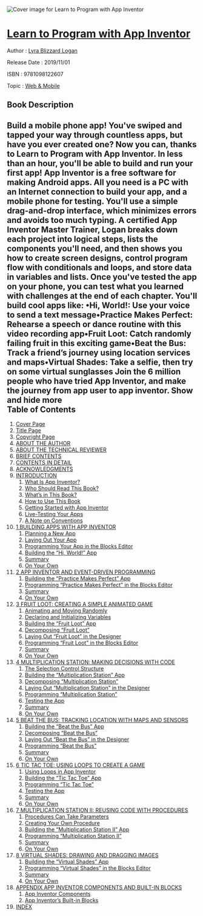 ![Cover image for Learn to Program with App Inventor](https://imgdetail.ebookreading.net/cover/cover/20200215/EB9781098122607.jpg)

[Learn to Program with App Inventor](https://ebookreading.net/view/book/Learn+to+Program+with+App+Inventor-EB9781098122607_1.html "Learn to Program with App Inventor")
====================================================================================================================

Author : [Lyra Blizzard Logan](https://ebookreading.net/search/author/Lyra+Blizzard+Logan)

Release Date : 2019/11/01

ISBN : 9781098122607

Topic : [Web & Mobile](https://ebookreading.net/search/category/web-mobile)

Book Description
-----------------

 Build a mobile phone app!
You've swiped and tapped your way through countless apps, but have you ever created one? Now you can, thanks to Learn to Program with App Inventor. In less than an hour, you'll be able to build and run your first app!
App Inventor is a free software for making Android apps. All you need is a PC with an Internet connection to build your app, and a mobile phone for testing. You'll use a simple drag-and-drop interface, which minimizes errors and avoids too much typing.
A certified App Inventor Master Trainer, Logan breaks down each project into logical steps, lists the components you'll need, and then shows you how to create screen designs, control program flow with conditionals and loops, and store data in variables and lists. Once you've tested the app on your phone, you can test what you learned with challenges at the end of each chapter.
You'll build cool apps like:
•Hi, World!: Use your voice to send a text message•Practice Makes Perfect: Rehearse a speech or dance routine with this video recording app•Fruit Loot: Catch randomly failing fruit in this exciting game•Beat the Bus: Track a friend’s journey using location services and maps•Virtual Shades: Take a selfie, then try on some virtual sunglasses
Join the 6 million people who have tried App Inventor, and make the journey from app user to app inventor.
        Show and hide more                
Table of Contents
-----------------

1. [Cover Page](https://ebookreading.net/view/book/Learn+to+Program+with+App+Inventor-EB9781098122607_1.html)
1. [Title Page](https://ebookreading.net/view/book/Learn+to+Program+with+App+Inventor-EB9781098122607_2.html)
1. [Copyright Page](https://ebookreading.net/view/book/Learn+to+Program+with+App+Inventor-EB9781098122607_3.html)
1. [ABOUT THE AUTHOR](https://ebookreading.net/view/book/Learn+to+Program+with+App+Inventor-EB9781098122607_5.html)
1. [ABOUT THE TECHNICAL REVIEWER](https://ebookreading.net/view/book/Learn+to+Program+with+App+Inventor-EB9781098122607_6.html)
1. [BRIEF CONTENTS](https://ebookreading.net/view/book/Learn+to+Program+with+App+Inventor-EB9781098122607_7.html)
1. [CONTENTS IN DETAIL](https://ebookreading.net/view/book/Learn+to+Program+with+App+Inventor-EB9781098122607_8.html)
1. [ACKNOWLEDGMENTS](https://ebookreading.net/view/book/Learn+to+Program+with+App+Inventor-EB9781098122607_9.html#ack)
1. [INTRODUCTION](https://ebookreading.net/view/book/Learn+to+Program+with+App+Inventor-EB9781098122607_10.html#intro)
    1. [What Is App Inventor?](https://ebookreading.net/view/book/Learn+to+Program+with+App+Inventor-EB9781098122607_10.html#ch00lev1sec1)
    1. [Who Should Read This Book?](https://ebookreading.net/view/book/Learn+to+Program+with+App+Inventor-EB9781098122607_10.html#ch00lev1sec2)
    1. [What’s in This Book?](https://ebookreading.net/view/book/Learn+to+Program+with+App+Inventor-EB9781098122607_10.html#ch00lev1sec3)
    1. [How to Use This Book](https://ebookreading.net/view/book/Learn+to+Program+with+App+Inventor-EB9781098122607_10.html#ch00lev1sec4)
    1. [Getting Started with App Inventor](https://ebookreading.net/view/book/Learn+to+Program+with+App+Inventor-EB9781098122607_10.html#ch00lev1sec5)
    1. [Live-Testing Your Apps](https://ebookreading.net/view/book/Learn+to+Program+with+App+Inventor-EB9781098122607_10.html#ch00lev1sec6)
    1. [A Note on Conventions](https://ebookreading.net/view/book/Learn+to+Program+with+App+Inventor-EB9781098122607_10.html#ch00lev1sec7)
1. [1 BUILDING APPS WITH APP INVENTOR](https://ebookreading.net/view/book/Learn+to+Program+with+App+Inventor-EB9781098122607_11.html#ch01)
    1. [Planning a New App](https://ebookreading.net/view/book/Learn+to+Program+with+App+Inventor-EB9781098122607_11.html#ch00lev1sec8)
    1. [Laying Out Your App](https://ebookreading.net/view/book/Learn+to+Program+with+App+Inventor-EB9781098122607_11.html#ch00lev1sec9)
    1. [Programming Your App in the Blocks Editor](https://ebookreading.net/view/book/Learn+to+Program+with+App+Inventor-EB9781098122607_11.html#ch00lev1sec10)
    1. [Building the “Hi, World!” App](https://ebookreading.net/view/book/Learn+to+Program+with+App+Inventor-EB9781098122607_11.html#ch00lev1sec11)
    1. [Summary](https://ebookreading.net/view/book/Learn+to+Program+with+App+Inventor-EB9781098122607_11.html#ch00lev1sec12)
    1. [On Your Own](https://ebookreading.net/view/book/Learn+to+Program+with+App+Inventor-EB9781098122607_11.html#ch00lev1sec13)
1. [2 APP INVENTOR AND EVENT-DRIVEN PROGRAMMING](https://ebookreading.net/view/book/Learn+to+Program+with+App+Inventor-EB9781098122607_12.html#ch02)
    1. [Building the “Practice Makes Perfect” App](https://ebookreading.net/view/book/Learn+to+Program+with+App+Inventor-EB9781098122607_12.html#ch00lev1sec14)
    1. [Programming “Practice Makes Perfect” in the Blocks Editor](https://ebookreading.net/view/book/Learn+to+Program+with+App+Inventor-EB9781098122607_12.html#ch00lev1sec15)
    1. [Summary](https://ebookreading.net/view/book/Learn+to+Program+with+App+Inventor-EB9781098122607_12.html#ch00lev1sec16)
    1. [On Your Own](https://ebookreading.net/view/book/Learn+to+Program+with+App+Inventor-EB9781098122607_12.html#ch00lev1sec17)
1. [3 FRUIT LOOT: CREATING A SIMPLE ANIMATED GAME](https://ebookreading.net/view/book/Learn+to+Program+with+App+Inventor-EB9781098122607_13.html#ch03)
    1. [Animating and Moving Randomly](https://ebookreading.net/view/book/Learn+to+Program+with+App+Inventor-EB9781098122607_13.html#ch00lev1sec18)
    1. [Declaring and Initializing Variables](https://ebookreading.net/view/book/Learn+to+Program+with+App+Inventor-EB9781098122607_13.html#ch00lev1sec19)
    1. [Building the “Fruit Loot” App](https://ebookreading.net/view/book/Learn+to+Program+with+App+Inventor-EB9781098122607_13.html#ch00lev1sec20)
    1. [Decomposing “Fruit Loot”](https://ebookreading.net/view/book/Learn+to+Program+with+App+Inventor-EB9781098122607_13.html#ch00lev1sec21)
    1. [Laying Out “Fruit Loot” in the Designer](https://ebookreading.net/view/book/Learn+to+Program+with+App+Inventor-EB9781098122607_13.html#ch00lev1sec22)
    1. [Programming “Fruit Loot” in the Blocks Editor](https://ebookreading.net/view/book/Learn+to+Program+with+App+Inventor-EB9781098122607_13.html#ch00lev1sec23)
    1. [Summary](https://ebookreading.net/view/book/Learn+to+Program+with+App+Inventor-EB9781098122607_13.html#ch00lev1sec24)
    1. [On Your Own](https://ebookreading.net/view/book/Learn+to+Program+with+App+Inventor-EB9781098122607_13.html#ch00lev1sec25)
1. [4 MULTIPLICATION STATION: MAKING DECISIONS WITH CODE](https://ebookreading.net/view/book/Learn+to+Program+with+App+Inventor-EB9781098122607_14.html#ch04)
    1. [The Selection Control Structure](https://ebookreading.net/view/book/Learn+to+Program+with+App+Inventor-EB9781098122607_14.html#ch00lev1sec26)
    1. [Building the “Multiplication Station” App](https://ebookreading.net/view/book/Learn+to+Program+with+App+Inventor-EB9781098122607_14.html#ch00lev1sec27)
    1. [Decomposing “Multiplication Station”](https://ebookreading.net/view/book/Learn+to+Program+with+App+Inventor-EB9781098122607_14.html#ch00lev1sec28)
    1. [Laying Out “Multiplication Station” in the Designer](https://ebookreading.net/view/book/Learn+to+Program+with+App+Inventor-EB9781098122607_14.html#ch00lev1sec29)
    1. [Programming “Multiplication Station”](https://ebookreading.net/view/book/Learn+to+Program+with+App+Inventor-EB9781098122607_14.html#ch00lev1sec30)
    1. [Testing the App](https://ebookreading.net/view/book/Learn+to+Program+with+App+Inventor-EB9781098122607_14.html#ch00lev1sec31)
    1. [Summary](https://ebookreading.net/view/book/Learn+to+Program+with+App+Inventor-EB9781098122607_14.html#ch00lev1sec32)
    1. [On Your Own](https://ebookreading.net/view/book/Learn+to+Program+with+App+Inventor-EB9781098122607_14.html#ch00lev1sec33)
1. [5 BEAT THE BUS: TRACKING LOCATION WITH MAPS AND SENSORS](https://ebookreading.net/view/book/Learn+to+Program+with+App+Inventor-EB9781098122607_15.html#ch05)
    1. [Building the “Beat the Bus” App](https://ebookreading.net/view/book/Learn+to+Program+with+App+Inventor-EB9781098122607_15.html#ch00lev1sec34)
    1. [Decomposing “Beat the Bus”](https://ebookreading.net/view/book/Learn+to+Program+with+App+Inventor-EB9781098122607_15.html#ch00lev1sec35)
    1. [Laying Out “Beat the Bus” in the Designer](https://ebookreading.net/view/book/Learn+to+Program+with+App+Inventor-EB9781098122607_15.html#ch00lev1sec36)
    1. [Programming “Beat the Bus”](https://ebookreading.net/view/book/Learn+to+Program+with+App+Inventor-EB9781098122607_15.html#ch00lev1sec37)
    1. [Summary](https://ebookreading.net/view/book/Learn+to+Program+with+App+Inventor-EB9781098122607_15.html#ch00lev1sec38)
    1. [On Your Own](https://ebookreading.net/view/book/Learn+to+Program+with+App+Inventor-EB9781098122607_15.html#ch00lev1sec39)
1. [6 TIC TAC TOE: USING LOOPS TO CREATE A GAME](https://ebookreading.net/view/book/Learn+to+Program+with+App+Inventor-EB9781098122607_16.html#ch06)
    1. [Using Loops in App Inventor](https://ebookreading.net/view/book/Learn+to+Program+with+App+Inventor-EB9781098122607_16.html#ch00lev1sec40)
    1. [Building the “Tic Tac Toe” App](https://ebookreading.net/view/book/Learn+to+Program+with+App+Inventor-EB9781098122607_16.html#ch00lev1sec41)
    1. [Programming “Tic Tac Toe”](https://ebookreading.net/view/book/Learn+to+Program+with+App+Inventor-EB9781098122607_16.html#ch00lev1sec42)
    1. [Testing the App](https://ebookreading.net/view/book/Learn+to+Program+with+App+Inventor-EB9781098122607_16.html#ch00lev1sec43)
    1. [Summary](https://ebookreading.net/view/book/Learn+to+Program+with+App+Inventor-EB9781098122607_16.html#ch00lev1sec44)
    1. [On Your Own](https://ebookreading.net/view/book/Learn+to+Program+with+App+Inventor-EB9781098122607_16.html#ch00lev1sec45)
1. [7 MULTIPLICATION STATION II: REUSING CODE WITH PROCEDURES](https://ebookreading.net/view/book/Learn+to+Program+with+App+Inventor-EB9781098122607_17.html#ch07)
    1. [Procedures Can Take Parameters](https://ebookreading.net/view/book/Learn+to+Program+with+App+Inventor-EB9781098122607_17.html#ch00lev1sec46)
    1. [Creating Your Own Procedure](https://ebookreading.net/view/book/Learn+to+Program+with+App+Inventor-EB9781098122607_17.html#ch00lev1sec47)
    1. [Building the “Multiplication Station II” App](https://ebookreading.net/view/book/Learn+to+Program+with+App+Inventor-EB9781098122607_17.html#ch00lev1sec48)
    1. [Programming “Multiplication Station II”](https://ebookreading.net/view/book/Learn+to+Program+with+App+Inventor-EB9781098122607_17.html#ch00lev1sec49)
    1. [Summary](https://ebookreading.net/view/book/Learn+to+Program+with+App+Inventor-EB9781098122607_17.html#ch00lev1sec50)
    1. [On Your Own](https://ebookreading.net/view/book/Learn+to+Program+with+App+Inventor-EB9781098122607_17.html#ch00lev1sec51)
1. [8 VIRTUAL SHADES: DRAWING AND DRAGGING IMAGES](https://ebookreading.net/view/book/Learn+to+Program+with+App+Inventor-EB9781098122607_18.html#ch08)
    1. [Building the “Virtual Shades” App](https://ebookreading.net/view/book/Learn+to+Program+with+App+Inventor-EB9781098122607_18.html#ch00lev1sec52)
    1. [Programming “Virtual Shades” in the Blocks Editor](https://ebookreading.net/view/book/Learn+to+Program+with+App+Inventor-EB9781098122607_18.html#ch00lev1sec53)
    1. [Summary](https://ebookreading.net/view/book/Learn+to+Program+with+App+Inventor-EB9781098122607_18.html#ch00lev1sec54)
    1. [On Your Own](https://ebookreading.net/view/book/Learn+to+Program+with+App+Inventor-EB9781098122607_18.html#ch00lev1sec55)
1. [APPENDIX APP INVENTOR COMPONENTS AND BUILT-IN BLOCKS](https://ebookreading.net/view/book/Learn+to+Program+with+App+Inventor-EB9781098122607_19.html#app01)
    1. [App Inventor Components](https://ebookreading.net/view/book/Learn+to+Program+with+App+Inventor-EB9781098122607_19.html#ch00lev1sec56)
    1. [App Inventor’s Built-in Blocks](https://ebookreading.net/view/book/Learn+to+Program+with+App+Inventor-EB9781098122607_19.html#ch00lev1sec57)
1. [INDEX](https://ebookreading.net/view/book/Learn+to+Program+with+App+Inventor-EB9781098122607_20.html#index)
